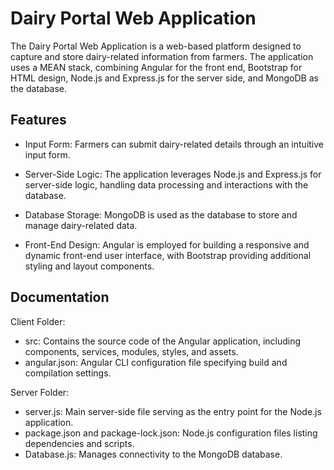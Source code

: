 
# Dairy Portal Web Application

The Dairy Portal Web Application is a web-based platform designed to capture and store dairy-related information from farmers. The application uses a MEAN stack, combining Angular for the front end, Bootstrap for HTML design, Node.js and Express.js for the server side, and MongoDB as the database.


## Features

- Input Form: Farmers can submit dairy-related details through an intuitive input form.

- Server-Side Logic: The application leverages Node.js and Express.js for server-side logic, handling data processing and interactions with the database.

- Database Storage: MongoDB is used as the database to store and manage dairy-related data.

- Front-End Design: Angular is employed for building a responsive and dynamic front-end user interface, with Bootstrap providing additional styling and layout components.



## Documentation

Client Folder:

  - src: Contains the source code of the Angular application, including components, services, modules, styles, and assets.
  - angular.json: Angular CLI configuration file specifying build and compilation settings.
    
Server Folder:

 - server.js: Main server-side file serving as the entry point for the Node.js application.
 - package.json and package-lock.json: Node.js configuration files listing dependencies and scripts.
 - Database.js: Manages connectivity to the MongoDB database.


